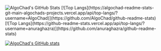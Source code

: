 <img src="https://github-readme-streak-stats.herokuapp.com/?user=AlgoChad&theme=default&hide_border=true" alt="AlgoChad's GitHub Stats" />
[![Top Langs](https://algochad-readme-stats-git-main-algochads-projects.vercel.app/api/top-langs/?username=AlgoChad)](https://github.com/AlgoChad/github-readme-stats)
[![Top Langs](https://github-readme-stats.vercel.app/api/top-langs/?username=anuraghazra)](https://github.com/anuraghazra/github-readme-stats)

[![AlgoChad's GitHub stats](https://algochad-readme-stats-git-main-algochads-projects.vercel.app/api?username=AlgoChad&show_icons=true&theme=radical)](https://github.com/AlgoChad/github-readme-stats)

